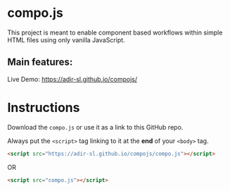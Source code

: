 # compo.js
This project is meant to enable component based workflows within simple HTML files using only vanilla JavaScript.

## Main features:

Live Demo:
https://adir-sl.github.io/compojs/


# Instructions
Download the ```compo.js``` or use it as a link to this GitHub repo.

Always put the ```<script>``` tag linking to it at the **end** of your ```<body>``` tag.

```HTML
<script src="https://adir-sl.github.io/compojs/compo.js"></script>
```

OR
```HTML
<script src="compo.js"></script>
```
